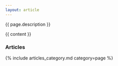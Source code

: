 ```yaml
---
layout: article
---
```


{{ page.description }}

{{ content }}

### Articles

{% include articles_category.md category=page %}

